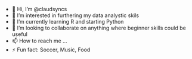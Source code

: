 - 👋 Hi, I’m @claudsyncs
- 👀 I’m interested in furthering my data analystic skils
- 🌱 I’m currently learning R and starting Python
- 💞️ I’m looking to collaborate on anything where beginner skills could be useful
- 📫 How to reach me ...
- ⚡ Fun fact: Soccer, Music, Food

<!---
claudsyncs/claudsyncs is a ✨ special ✨ repository because its `README.md` (this file) appears on your GitHub profile.
You can click the Preview link to take a look at your changes.
--->
